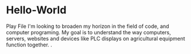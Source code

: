 # Hello-World
Play File
I'm looking to broaden my horizon in the field of code, and computer programing. My goal is to understand the way computers, servers, websites and devices like PLC displays on agricultural equipment function together.
.
